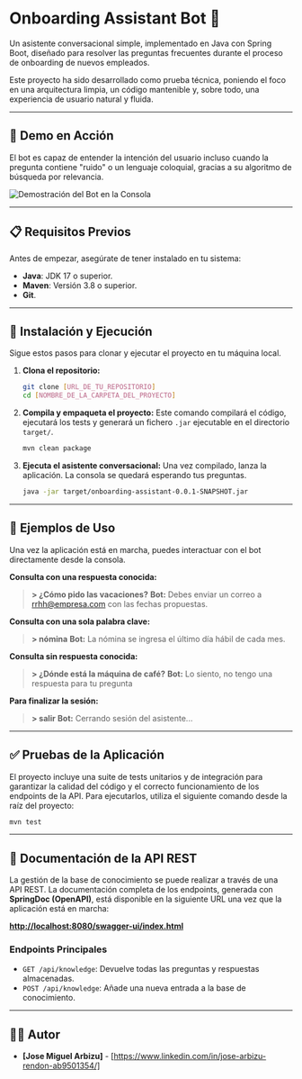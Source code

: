 # Onboarding Assistant Bot 🤖

Un asistente conversacional simple, implementado en Java con Spring Boot, diseñado para resolver las preguntas frecuentes durante el proceso de onboarding de nuevos empleados.

Este proyecto ha sido desarrollado como prueba técnica, poniendo el foco en una arquitectura limpia, un código mantenible y, sobre todo, una experiencia de usuario natural y fluida.

---

## 📸 Demo en Acción

El bot es capaz de entender la intención del usuario incluso cuando la pregunta contiene "ruido" o un lenguaje coloquial, gracias a su algoritmo de búsqueda por relevancia.

![Demostración del Bot en la Consola](https://i.imgur.com/G5gC3jB.png)

---

## 📋 Requisitos Previos

Antes de empezar, asegúrate de tener instalado en tu sistema:

* **Java**: JDK 17 o superior.
* **Maven**: Versión 3.8 o superior.
* **Git**.

---

## 🚀 Instalación y Ejecución

Sigue estos pasos para clonar y ejecutar el proyecto en tu máquina local.

1.  **Clona el repositorio:**
    ```bash
    git clone [URL_DE_TU_REPOSITORIO]
    cd [NOMBRE_DE_LA_CARPETA_DEL_PROYECTO]
    ```

2.  **Compila y empaqueta el proyecto:**
    Este comando compilará el código, ejecutará los tests y generará un fichero `.jar` ejecutable en el directorio `target/`.
    ```bash
    mvn clean package
    ```

3.  **Ejecuta el asistente conversacional:**
    Una vez compilado, lanza la aplicación. La consola se quedará esperando tus preguntas.
    ```bash
    java -jar target/onboarding-assistant-0.0.1-SNAPSHOT.jar
    ```

---

## 💬 Ejemplos de Uso

Una vez la aplicación está en marcha, puedes interactuar con el bot directamente desde la consola.

**Consulta con una respuesta conocida:**
> **> ¿Cómo pido las vacaciones?**
> **Bot:** Debes enviar un correo a rrhh@empresa.com con las fechas propuestas.

**Consulta con una sola palabra clave:**
> **> nómina**
> **Bot:** La nómina se ingresa el último día hábil de cada mes.

**Consulta sin respuesta conocida:**
> **> ¿Dónde está la máquina de café?**
> **Bot:** Lo siento, no tengo una respuesta para tu pregunta

**Para finalizar la sesión:**
> **> salir**
> **Bot:** Cerrando sesión del asistente...

---

## ✅ Pruebas de la Aplicación

El proyecto incluye una suite de tests unitarios y de integración para garantizar la calidad del código y el correcto funcionamiento de los endpoints de la API. Para ejecutarlos, utiliza el siguiente comando desde la raíz del proyecto:

```bash
mvn test
```

---

## 📖 Documentación de la API REST

La gestión de la base de conocimiento se puede realizar a través de una API REST. La documentación completa de los endpoints, generada con **SpringDoc (OpenAPI)**, está disponible en la siguiente URL una vez que la aplicación está en marcha:

[**http://localhost:8080/swagger-ui/index.html**](http://localhost:8080/swagger-ui/index.html)

### Endpoints Principales
* `GET /api/knowledge`: Devuelve todas las preguntas y respuestas almacenadas.
* `POST /api/knowledge`: Añade una nueva entrada a la base de conocimiento.

---

## 👨‍💻 Autor

* **[Jose Miguel Arbizu]** - [https://www.linkedin.com/in/jose-arbizu-rendon-ab9501354/]